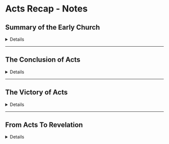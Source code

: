 # Acts Recap - Notes

## Summary of the Early Church
<details>

Through out the book of Acts we see the early Church through many trials, and especially the Apostles, through their faith, are delivered from one bad situation after another.

We also see examples of how God did not have His Will or His Plan actualized by any conventional means.  It seem that God always accomplishes His purposes in very unexpected ways.

The Gentiles are accepted into the Church because the Holy Spirit lead Peter to go INTO a gentiles home, share the Gospel with them, baptise them, ate a meal with them, and then witnessed them receiving the Holy Spirit.

It was the Gentiles receiving the Holy Spirit with results similar to what happened to the Apostles and Disciples that convinced the young church in Jerusalem that God's Mercy and Grace are truly available to all nations.

God chose one of the most ZEALOUS enemies of the church, a highly educated, extremely smart, Pharisee to be one of the main people to take His Gospel to the Gentiles.

Not only that, but Paul, with his extensive theological education, and inbred knowledge of scripture was given time and opportunity to work out how Jesus' life, death, and resurrection are in fact the fulfillment of all of Israel's hope.  Jesus fulfills God's plan of the Salvation of Israel, but is also a blessing to all nations, just as He had promised Abraham.

</details>

---
## The Conclusion of Acts
<details>

We have the Pauline title of Jesus:  The LORD Jesus Christ.

Peter, Paul, and other Apostles are just the vehicles of the story.  The main character throughout the stories told in The Acts of the Apostles is Jesus himself.  A character who is only physically present in the beginning of the story, but is in fact the central character through the book.

This is evident by the way the book stops; it does not end; it stops!

It stops with the Pauline title of Jesus:  The LORD Jesus Christ.

Paul tells the Jewish leaders in Rome the gist of his message: (from NT Wright's Acts for Everyone, Part II pg 245) "that Israel's God, the creator, the God of Abraham, had, in the Messiah, Jesus, claimed His thrown as Lord of the world, the one of whom Caesar was simply a low-grade parody."
    "If He (Jesus) is Messiah, He is the world's true King."

When Acts stops, Jesus, through His servant Paul, has marched into Rome in the company of His believers.  (the Roman Christians traveled about 100 miles south of Rome, to Three Taverns and The Appian Forum, to accompany Paul into Rome)

Just as He has done every time, God makes Himself present and know through the most unexpected, unusual, and in most cases, the most humble ways.

</details>

---
## The Victory of Acts
<details>

One of Paul's visions was that he would in fact get to Rome and declare the Gospel in front of Caesar.  For many years Paul is anticipating, and working toward getting to Rome, and there is delay after delay.

Luke seems to structure the stories in Acts similar to how is structured his Gospel.  Just when we think there will be victory in a conventional sense, and huge disaster strikes.

In the Gospel, Jesus is killed.  How can Messiah deliver Israel if He is dead?  And yet three days later there is victory through Jesus's resurrection.  Ultimately, Jesus ascends to Heaven and sends the Holy Spirit as He promised.

Little do they know, but God's Kingdom has declared victory right under the noses of Israel and Rome.

Similarly, in Acts, Paul is finally on his way to Rome to have his audience with Caesar, but they are caught up in a huge storm and the ship is destroyed.  They are shipwrecked.  They make it to shore on Malta and Paul gets bitten by a venomous snake and should have died.

The difference between Acts and Luke's Gospel is that we cannot equate Paul to Jesus.  Remember the hero of Acts is Jesus; Paul is just His Apostle and servant.  So Acts does not end with some kind of victory for Paul; Paul's story stops.

The victory at the end of Acts is that the Gospel of the crucified and resurrected LORD Jesus Christ was carried to Rome, the center of the world at that time.  From there, Christianity explodes to all corners of the world, and Christianity eventually conquers Rome itself.

</details>

---
## From Acts To Revelation
<details>

One of the ways that Revelation is interpreted throughout history is the spiritual message of the book.  One main theme that runs through Revelation is God's victory over evil.  Jesus promised that His followers would face difficult times, and Revelation gives various examples of real and imagined trouble that Christians can, do, and will face.  Yet, in the end the message of the book is that those who remain faithful will live in the presence of God for eternity.

The book of Acts has already taken us through the real problems and troubles that the early church faced, and showed how God pulled them through every trial to eventually get the Gospel to Romw.

Now in Revelation we will see much of the trials of the church both from our reality, but with a peek behind the curtain at goings on in Heaven as events unfold on Earth.

</details>





